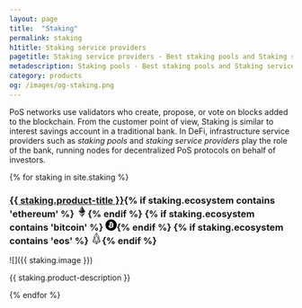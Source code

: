 ```yaml
---
layout: page
title:  "Staking"
permalink: staking
h1title: Staking service providers
pagetitle: Staking service providers - Best staking pools and Staking service providers.  
metadescription: Staking pools - Best staking pools and Staking service providers. PoS networks use validators who create, propose, or vote on blocks added to the blockchain. From the end-user perspective, Staking is similar to interest savings account in a traditional bank.
category: products
og: /images/og-staking.png
---
```

PoS networks use validators who create, propose, or vote on blocks added to the blockchain. From the customer point of view, Staking is similar to interest savings account in a traditional bank. In DeFi, infrastructure service providers such as _staking pools_ and _staking service providers_ play the role of the bank, running nodes for decentralized PoS protocols on behalf of investors.

{% for staking in site.staking %}
### <a href="{{ staking.product-url }}?ref=defiprime.com">{{ staking.product-title }}</a>{% if staking.ecosystem contains 'ethereum' %} ![](images/ether.png "Built on Ethereum or related to Ethereum ecosystem"){% endif %} {% if staking.ecosystem contains 'bitcoin' %} ![](/images/btc.png "Using Bitcoin ecosystem"){% endif %} {% if staking.ecosystem contains 'eos' %} ![](/images/eos.png "Built on EOS or related to EOS ecosystem"){% endif %}

![]({{ staking.image }})

{{ staking.product-description }}

{% endfor %}

